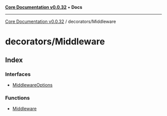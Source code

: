 [**Core Documentation v0.0.32**](../../README.md) • **Docs**

***

[Core Documentation v0.0.32](../../modules.md) / decorators/Middleware

# decorators/Middleware

## Index

### Interfaces

- [MiddlewareOptions](interfaces/MiddlewareOptions.md)

### Functions

- [Middleware](functions/Middleware.md)
